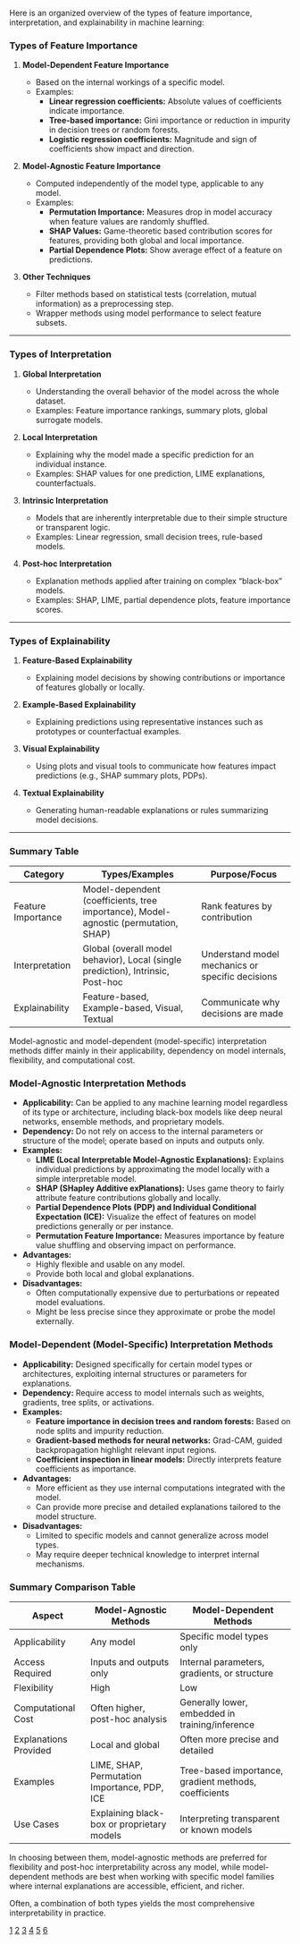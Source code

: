 Here is an organized overview of the types of feature importance, interpretation, and explainability in machine learning:

### Types of Feature Importance

1. **Model-Dependent Feature Importance**  
   - Based on the internal workings of a specific model.  
   - Examples:  
     - **Linear regression coefficients:** Absolute values of coefficients indicate importance.  
     - **Tree-based importance:** Gini importance or reduction in impurity in decision trees or random forests.  
     - **Logistic regression coefficients:** Magnitude and sign of coefficients show impact and direction.  
     
2. **Model-Agnostic Feature Importance**  
   - Computed independently of the model type, applicable to any model.  
   - Examples:  
     - **Permutation Importance:** Measures drop in model accuracy when feature values are randomly shuffled.  
     - **SHAP Values:** Game-theoretic based contribution scores for features, providing both global and local importance.  
     - **Partial Dependence Plots:** Show average effect of a feature on predictions.

3. **Other Techniques**  
   - Filter methods based on statistical tests (correlation, mutual information) as a preprocessing step.  
   - Wrapper methods using model performance to select feature subsets.

***

### Types of Interpretation

1. **Global Interpretation**  
   - Understanding the overall behavior of the model across the whole dataset.  
   - Examples: Feature importance rankings, summary plots, global surrogate models.

2. **Local Interpretation**  
   - Explaining why the model made a specific prediction for an individual instance.  
   - Examples: SHAP values for one prediction, LIME explanations, counterfactuals.

3. **Intrinsic Interpretation**  
   - Models that are inherently interpretable due to their simple structure or transparent logic.  
   - Examples: Linear regression, small decision trees, rule-based models.

4. **Post-hoc Interpretation**  
   - Explanation methods applied after training on complex “black-box” models.  
   - Examples: SHAP, LIME, partial dependence plots, feature importance scores.

***

### Types of Explainability

1. **Feature-Based Explainability**  
   - Explaining model decisions by showing contributions or importance of features globally or locally.

2. **Example-Based Explainability**  
   - Explaining predictions using representative instances such as prototypes or counterfactual examples.

3. **Visual Explainability**  
   - Using plots and visual tools to communicate how features impact predictions (e.g., SHAP summary plots, PDPs).

4. **Textual Explainability**  
   - Generating human-readable explanations or rules summarizing model decisions.

***

### Summary Table

| Category               | Types/Examples                                     | Purpose/Focus                         |
|------------------------|--------------------------------------------------|-------------------------------------|
| Feature Importance     | Model-dependent (coefficients, tree importance), Model-agnostic (permutation, SHAP) | Rank features by contribution      |
| Interpretation        | Global (overall model behavior), Local (single prediction), Intrinsic, Post-hoc | Understand model mechanics or specific decisions |
| Explainability        | Feature-based, Example-based, Visual, Textual     | Communicate why decisions are made  |

Model-agnostic and model-dependent (model-specific) interpretation methods differ mainly in their applicability, dependency on model internals, flexibility, and computational cost.

### Model-Agnostic Interpretation Methods
- **Applicability:** Can be applied to any machine learning model regardless of its type or architecture, including black-box models like deep neural networks, ensemble methods, and proprietary models.
- **Dependency:** Do not rely on access to the internal parameters or structure of the model; operate based on inputs and outputs only.
- **Examples:**  
  - **LIME (Local Interpretable Model-Agnostic Explanations):** Explains individual predictions by approximating the model locally with a simple interpretable model.  
  - **SHAP (SHapley Additive exPlanations):** Uses game theory to fairly attribute feature contributions globally and locally.  
  - **Partial Dependence Plots (PDP) and Individual Conditional Expectation (ICE):** Visualize the effect of features on model predictions generally or per instance.  
  - **Permutation Feature Importance:** Measures importance by feature value shuffling and observing impact on performance.
- **Advantages:**  
  - Highly flexible and usable on any model.  
  - Provide both local and global explanations.  
- **Disadvantages:**  
  - Often computationally expensive due to perturbations or repeated model evaluations.  
  - Might be less precise since they approximate or probe the model externally.

### Model-Dependent (Model-Specific) Interpretation Methods
- **Applicability:** Designed specifically for certain model types or architectures, exploiting internal structures or parameters for explanations.
- **Dependency:** Require access to model internals such as weights, gradients, tree splits, or activations.
- **Examples:**  
  - **Feature importance in decision trees and random forests:** Based on node splits and impurity reduction.  
  - **Gradient-based methods for neural networks:** Grad-CAM, guided backpropagation highlight relevant input regions.  
  - **Coefficient inspection in linear models:** Directly interprets feature coefficients as importance.
- **Advantages:**  
  - More efficient as they use internal computations integrated with the model.  
  - Can provide more precise and detailed explanations tailored to the model structure.  
- **Disadvantages:**  
  - Limited to specific models and cannot generalize across model types.  
  - May require deeper technical knowledge to interpret internal mechanisms.

### Summary Comparison Table

| Aspect                      | Model-Agnostic Methods                           | Model-Dependent Methods                    |
|-----------------------------|-------------------------------------------------|--------------------------------------------|
| Applicability               | Any model                                        | Specific model types only                   |
| Access Required             | Inputs and outputs only                          | Internal parameters, gradients, or structure |
| Flexibility                 | High                                            | Low                                         |
| Computational Cost          | Often higher, post-hoc analysis                  | Generally lower, embedded in training/inference |
| Explanations Provided       | Local and global                                 | Often more precise and detailed             |
| Examples                   | LIME, SHAP, Permutation Importance, PDP, ICE    | Tree-based importance, gradient methods, coefficients |
| Use Cases                  | Explaining black-box or proprietary models       | Interpreting transparent or known models    |

In choosing between them, model-agnostic methods are preferred for flexibility and post-hoc interpretability across any model, while model-dependent methods are best when working with specific model families where internal explanations are accessible, efficient, and richer.

Often, a combination of both types yields the most comprehensive interpretability in practice.

[1](https://arxiv.org/html/2504.04276v1)
[2](https://www.twosigma.com/articles/interpretability-methods-in-machine-learning-a-brief-survey/)
[3](https://ojs.wiserpub.com/index.php/RRCS/article/view/4750)
[4](https://massedcompute.com/faq-answers/?question=Can+you+explain+the+difference+between+model-agnostic+and+model-specific+explanations%3F)
[5](https://christophm.github.io/interpretable-ml-book/neural-networks.html)
[6](https://www.sciencedirect.com/science/article/abs/pii/S009813542300176X)
